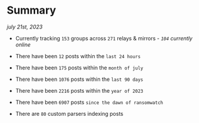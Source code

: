 
# Summary
_july 21st, 2023_

- Currently tracking `153` groups across `271` relays & mirrors - _`104` currently online_

- There have been `12` posts within the `last 24 hours`

- There have been `175` posts within the `month of july`

- There have been `1076` posts within the `last 90 days`

- There have been `2216` posts within the `year of 2023`

- There have been `6907` posts `since the dawn of ransomwatch`

- There are `80` custom parsers indexing posts
